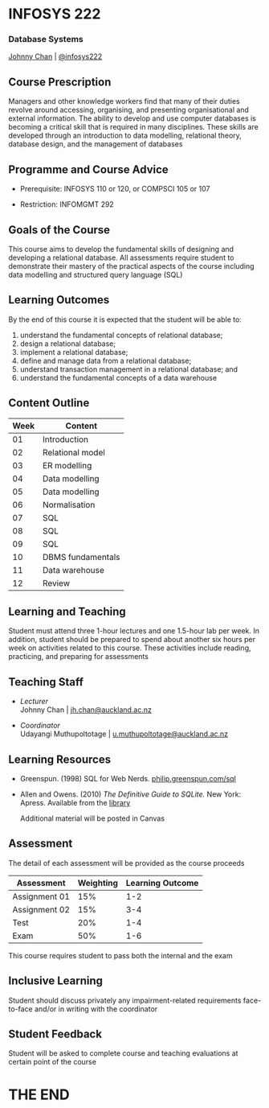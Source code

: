 # <i class="fa fa-database"></i> INFOSYS 222
### Database Systems
<i class="fa fa-copyright"></i> [Johnny Chan](mailto:jh.chan@auckland.ac.nz) | <i class="fa fa-twitter"></i> [@infosys222](http://twitter.com/infosys222)



## Course Prescription
Managers and other knowledge workers find that many of their duties revolve around accessing, organising, and presenting organisational and external information. The ability to develop and use computer databases is becoming a critical skill that is required in many disciplines. These skills are developed through an introduction to data modelling, relational theory, database design, and the management of databases



## Programme and Course Advice
- Prerequisite: INFOSYS 110 or 120, or COMPSCI 105 or 107

- Restriction: INFOMGMT 292



## Goals of the Course
This course aims to develop the fundamental skills of designing and developing a relational database. All assessments require student to demonstrate their mastery of the practical aspects of the course including data modelling and structured query language (SQL)



## Learning Outcomes
By the end of this course it is expected that the student will be able to:

1.	understand the fundamental concepts of relational database;
2.	design a relational database;
3.	implement a relational database;
4.	define and manage data from a relational database;
5.	understand transaction management in a relational database; and
6.	understand the fundamental concepts of a data warehouse



## Content Outline

Week | Content
--- | ---
01 | Introduction
02 | Relational model
03 | ER modelling
04 | Data modelling
05 | Data modelling
06 | Normalisation
07 | SQL
08 | SQL
09 | SQL
10 | DBMS fundamentals
11 | Data warehouse
12 | Review



## Learning and Teaching
Student must attend three 1-hour lectures and one 1.5-hour lab per week. In addition, student should be prepared to spend about another six hours per week on activities related to this course. These activities include reading, practicing, and preparing for assessments



## Teaching Staff
- _Lecturer_  
	Johnny Chan | jh.chan@auckland.ac.nz

- _Coordinator_  
	Udayangi Muthupoltotage | u.muthupoltotage@auckland.ac.nz



## Learning Resources
- Greenspun. (1998) SQL for Web Nerds. [philip.greenspun.com/sql](http://philip.greenspun.com/sql)
- Allen and Owens. (2010) _The Definitive Guide to SQLite._ New York: Apress. Available from the [library](https://auckland.rl.talis.com/items/71028B3F-9B42-EE38-BD07-18FC5028B84F.html?referrer=%2Flists%2F67385800-22DC-21D5-CBF3-00CC4AFE9E1E.html%23item-71028B3F-9B42-EE38-BD07-18FC5028B84F)

	Additional material will be posted in Canvas



## Assessment
The detail of each assessment will be provided as the course proceeds

Assessment | Weighting | Learning Outcome
--- | --- | ---
Assignment 01 | 15% | 1-2
Assignment 02 | 15% | 3-4
Test | 20% | 1-4
Exam | 50% | 1-6

This course requires student to pass both the internal and the exam



## Inclusive Learning
Student should discuss privately any impairment-related requirements face-to-face and/or in writing with the coordinator



## Student Feedback
Student will be asked to complete course and teaching evaluations at certain point of the course



# THE END
<canvas width=300 height=300 class="anything">
<!--
{
  "initialize": "function(container) {
	var width = container.width,
	    height = container.height;
	var projection = d3.geo.orthographic()
	    .translate([width / 2, height / 2])
	    .scale(width / 2 - 20)
	    .clipAngle(90)
	    .precision(0.6);

	var c = container.getContext('2d');

	var path = d3.geo.path()
	    .projection(projection)
	    .context(c);

	var title = container.parentElement.querySelector('.country');
	queue()
	    .defer(d3.json, 'asset/world-110m.json')
	    .defer(d3.tsv, 'asset/world-country-names.tsv')
	    .await(ready);

	function ready(error, world, names) {
	  if (error) throw error;

	  var globe = {type: 'Sphere'},
	      land = topojson.feature(world, world.objects.land),
	      countries = topojson.feature(world, world.objects.countries).features,
	      borders = topojson.mesh(world, world.objects.countries, function(a, b) { return a !== b; }),
	      i = -1,
	      n = countries.length;

	  countries = countries.filter(function(d) {
	    return names.some(function(n) {
	      if (d.id == n.id) return d.name = n.name;
	    });
	  }).sort(function(a, b) {
	    return a.name.localeCompare(b.name);
	  });

	  (function transition() {
	    d3.transition()
	        .duration(1250)
	        .each('start', function() {
			while ( !countries[i = (i + 1) % n] ) {};			
			title.innerHTML = (countries[i].name);
	        })
	        .tween('rotate', function() {
	          var p = d3.geo.centroid(countries[i]),
	              r = d3.interpolate(projection.rotate(), [-p[0], -p[1]]);
	          return function(t) {
	            projection.rotate(r(t));
	            c.clearRect(0, 0, width, height);
	            c.fillStyle = '#fff', c.lineWidth = 2, c.beginPath(), path(globe), c.fill();
	            c.fillStyle = '#42affa', c.beginPath(), path(land), c.fill();
	            c.fillStyle = '#f00', c.beginPath(), path(countries[i]), c.fill();
	            c.strokeStyle = '#ccc', c.lineWidth = .5, c.beginPath(), path(borders), c.stroke();
	            c.strokeStyle = '#ccc', c.lineWidth = 2, c.beginPath(), path(globe), c.stroke();
	          };
	        })
	      .transition()
	        .each('end', transition);
	  })();
	}

	d3.select(self.frameElement).style('height', height + 'px');

    }"
}
-->
</canvas>

#### Database rules in <span class="country">everywhere</span>!

[<i class="fa fa-print"></i>](?print-pdf#)
